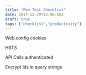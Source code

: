 ```yaml
---
title: "Pen Test Checklist"
date: 2017-12-29T12:06:58Z
draft: true
tags: ["checklist","productivity"]
---
```


Web.config cookies

HSTS

API Calls authenticated

Encrypt Ids in query strings
